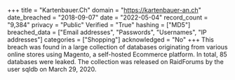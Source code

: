 +++
title = "Kartenbauer.Ch"
domain = "https://kartenbauer-an.ch"
date_breached = "2018-09-07"
date = "2022-05-04"
record_count = "9,384"
privacy = "Public"
Verified = "True"
hashing = ["MD5"]
breached_data = ["Email addresses", "Passwords", "Usernames", "IP addresses"]
categories = ["Shopping"]
acknowledged = "No"
+++
This breach was found in a large collection of databases originating from various online stores using Magento, a self-hosted Ecommerce platform. In total, 85 databases were leaked. The collection was released on RaidForums by the user sqldb on March 29, 2020.

